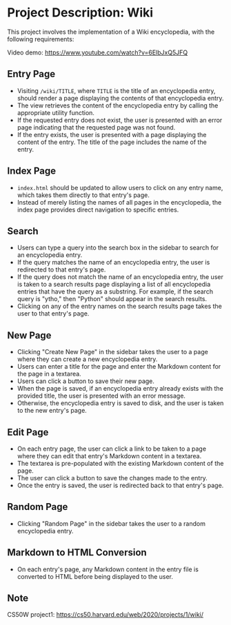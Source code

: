 # Project Description: Wiki

This project involves the implementation of a Wiki encyclopedia, with the following requirements:

Video demo: https://www.youtube.com/watch?v=6ElbJxQ5JFQ

## Entry Page

- Visiting `/wiki/TITLE`, where `TITLE` is the title of an encyclopedia entry, should render a page displaying the contents of that encyclopedia entry.
- The view retrieves the content of the encyclopedia entry by calling the appropriate utility function.
- If the requested entry does not exist, the user is presented with an error page indicating that the requested page was not found.
- If the entry exists, the user is presented with a page displaying the content of the entry. The title of the page includes the name of the entry.

## Index Page

- `index.html` should be updated to allow users to click on any entry name, which takes them directly to that entry's page.
- Instead of merely listing the names of all pages in the encyclopedia, the index page provides direct navigation to specific entries.

## Search

- Users can type a query into the search box in the sidebar to search for an encyclopedia entry.
- If the query matches the name of an encyclopedia entry, the user is redirected to that entry's page.
- If the query does not match the name of an encyclopedia entry, the user is taken to a search results page displaying a list of all encyclopedia entries that have the query as a substring. For example, if the search query is "ytho," then "Python" should appear in the search results.
- Clicking on any of the entry names on the search results page takes the user to that entry's page.

## New Page

- Clicking "Create New Page" in the sidebar takes the user to a page where they can create a new encyclopedia entry.
- Users can enter a title for the page and enter the Markdown content for the page in a textarea.
- Users can click a button to save their new page.
- When the page is saved, if an encyclopedia entry already exists with the provided title, the user is presented with an error message.
- Otherwise, the encyclopedia entry is saved to disk, and the user is taken to the new entry's page.

## Edit Page

- On each entry page, the user can click a link to be taken to a page where they can edit that entry's Markdown content in a textarea.
- The textarea is pre-populated with the existing Markdown content of the page.
- The user can click a button to save the changes made to the entry.
- Once the entry is saved, the user is redirected back to that entry's page.

## Random Page

- Clicking "Random Page" in the sidebar takes the user to a random encyclopedia entry.

## Markdown to HTML Conversion

- On each entry's page, any Markdown content in the entry file is converted to HTML before being displayed to the user.

## Note

CS50W project1: https://cs50.harvard.edu/web/2020/projects/1/wiki/
